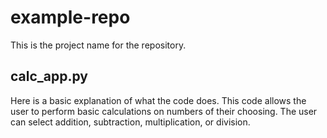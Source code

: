 # example-repo
This is the project name for the repository.

## calc_app.py
Here is a basic explanation of what the code does. This code allows the user to perform basic calculations on numbers of their choosing. The user can select addition, subtraction, multiplication, or division.
